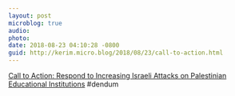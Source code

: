 ```yaml
---
layout: post
microblog: true
audio: 
photo: 
date: 2018-08-23 04:10:28 -0800
guid: http://kerim.micro.blog/2018/08/23/call-to-action.html
---
```

[Call to Action: Respond to Increasing Israeli Attacks on Palestinian Educational Institutions](https://anthroboycott.wordpress.com/2018/08/18/call-to-action-respond-to-increasing-israeli-attacks-on-palestinian-educational-institutions/) #dendum

